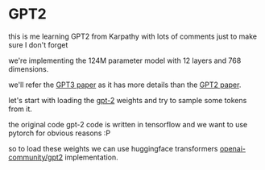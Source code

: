 # GPT2

this is me learning GPT2 from Karpathy with lots of comments just to make sure I don't forget

we're implementing the 124M parameter model with 12 layers and 768 dimensions.

we'll refer the [GPT3 paper](https://arxiv.org/abs/2005.14165) as it has more details than the [GPT2 paper](https://cdn.openai.com/better-language-models/language_models_are_unsupervised_multitask_learners.pdf).

let's start with loading the [gpt-2](https://github.com/openai/gpt-2) weights and try to sample some tokens from it.

the original code gpt-2 code is written in tensorflow and we want to use pytorch for obvious reasons :P

so to load these weights we can use huggingface transformers [openai-community/gpt2](https://huggingface.co/openai-community/gpt2) implementation.


